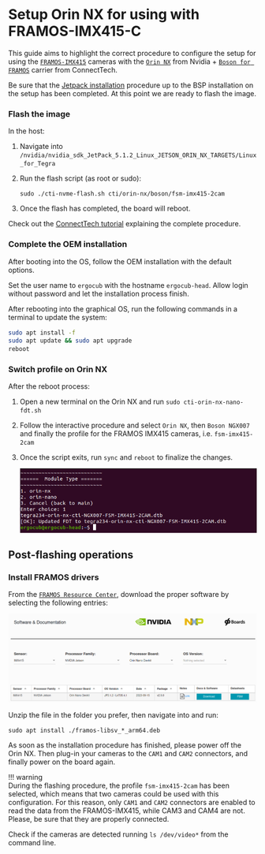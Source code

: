 # Setup Orin NX for using with FRAMOS-IMX415-C

This guide aims to highlight the correct procedure to configure the setup for using the [`FRAMOS-IMX415`](https://www.framos.com/en/products/fsm-imx415-sensor-module-26361) cameras with the [`Orin NX`](https://www.nvidia.com/it-it/autonomous-machines/embedded-systems/jetson-orin/) from Nvidia + [`Boson for FRAMOS`](https://connecttech.com/product/boson-for-framos-carrier-board-for-nvidia-jetson-xavier-nx/) carrier from ConnectTech.

Be sure that the [Jetpack installation](./jetpack.md) procedure up to the BSP installation on the setup has been completed. At this point we are ready to flash the image.

### Flash the image

In the host:

1. Navigate into `/nvidia/nvidia_sdk_JetPack_5.1.2_Linux_JETSON_ORIN_NX_TARGETS/Linux_for_Tegra`
2. Run the flash script (as root or sudo):

   ```
   sudo ./cti-nvme-flash.sh cti/orin-nx/boson/fsm-imx415-2cam
   ```

3. Once the flash has completed, the board will reboot.

Check out the [ConnectTech tutorial](https://connecttech.com/resource-center/kdb373/) explaining the complete procedure.

### Complete the OEM installation
After booting into the OS, follow the OEM installation with the default options.

Set the user name to `ergocub` with the hostname `ergocub-head`. Allow login without password and let the installation process finish.

After rebooting into the graphical OS, run the following commands in a terminal to update the system:

```bash
sudo apt install -f
sudo apt update && sudo apt upgrade
reboot
```

### Switch profile on Orin NX
After the reboot process:

1. Open a new terminal on the Orin NX and run `sudo cti-orin-nx-nano-fdt.sh`
2. Follow the interactive procedure and select `Orin NX`, then `Boson NGX007` and finally the profile for the FRAMOS IMX415 cameras, i.e. `fsm-imx415-2cam`
3. Once the script exits, run `sync` and `reboot` to finalize the changes.

    ![post-flash](../img/post-flash.png)

## Post-flashing operations

### Install FRAMOS drivers

From the [`FRAMOS Resource Center`](https://www.framos.com/en/fsm-startup), download the proper software by selecting the following entries:

![framos-sw](../img/framos-sw.png)

Unzip the file in the folder you prefer, then navigate into and run:

```
sudo apt install ./framos-libsv_*_arm64.deb
```

As soon as the installation procedure has finished, please power off the Orin NX. Then plug-in your cameras to the `CAM1` and `CAM2` connectors, and finally power on the board again.

!!! warning  
    During the flashing procedure, the profile `fsm-imx415-2cam` has been selected, which means that two cameras could be used with this configuration. For this reason, only `CAM1` and `CAM2` connectors are enabled to read the data from the FRAMOS-IMX415, while CAM3 and CAM4 are not. Please, be sure that they are properly connected.

Check if the cameras are detected running `ls /dev/video*` from the command line.